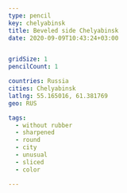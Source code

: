 ```yaml
---
type: pencil
key: chelyabinsk
title: Beveled side Chelyabinsk
date: 2020-09-09T10:43:24+03:00


gridSize: 1
pencilCount: 1

countries: Russia
cities: Chelyabinsk
latlng: 55.165016, 61.381769
geo: RUS

tags:
  - without rubber
  - sharpened
  - round
  - city
  - unusual
  - sliced
  - color

---
```


